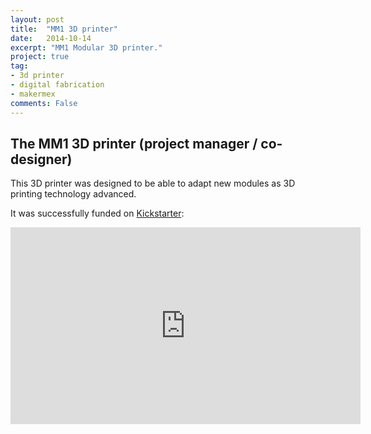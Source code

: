 ```yaml
---
layout: post
title:  "MM1 3D printer"
date:   2014-10-14
excerpt: "MM1 Modular 3D printer."
project: true
tag:
- 3d printer
- digital fabrication
- makermex
comments: False
---
```


## The MM1 3D printer (project manager / co-designer)

This 3D printer was designed to be able to adapt new modules as 3D printing technology advanced.

It was successfully funded on [Kickstarter](https://www.kickstarter.com/projects/495547969/mm1-modular-3d-printer-customize-your-printing-exp/description):


<iframe width="560" height="315" src="https://v.kickstarter.com/1603909245_a8a74889f51cafe1fadb7f979fadecbff1664145/projects/1229328/video-447260-h264_high.mp4" frameborder="0" allowfullscreen></iframe>
